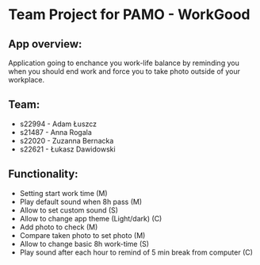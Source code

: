 # Team Project for PAMO - WorkGood

## App overview:

Application going to enchance you work-life balance by reminding you when you should end work and force you to take photo outside of your workplace. 

## Team:

- s22994 - Adam Łuszcz
- s21487 - Anna Rogala
- s22020 - Zuzanna Bernacka
- s22621 - Łukasz Dawidowski

## Functionality:

- Setting start work time (M)
- Play default sound when 8h pass (M)
- Allow to set custom sound (S)
- Allow to change app theme (Light/dark) (C)
- Add photo to check (M)
- Compare taken photo to set photo (M)
- Allow to change basic 8h work-time (S)
- Play sound after each hour to remind of 5 min break from computer (C)
  
